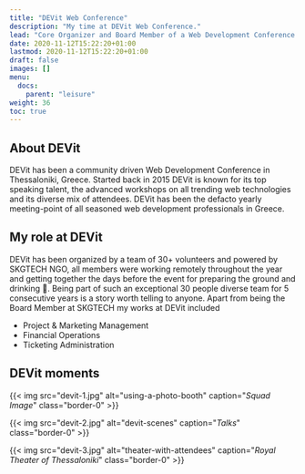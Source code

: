 ```yaml
---
title: "DEVit Web Conference"
description: "My time at DEVit Web Conference."
lead: "Core Organizer and Board Member of a Web Development Conference."
date: 2020-11-12T15:22:20+01:00
lastmod: 2020-11-12T15:22:20+01:00
draft: false
images: []
menu:
  docs:
    parent: "leisure"
weight: 36
toc: true
---
```


## About DEVit

DEVit has been a community driven Web Development Conference in Thessaloniki, Greece. Started back in 2015 DEVit is known for its top speaking talent, the advanced workshops on all trending web technologies and its diverse mix of attendees. DEVit has been the defacto yearly meeting-point of all seasoned web development professionals in Greece.

## My role at DEVit

DEVit has been organized by a team of 30+ volunteers and powered by SKGTECH NGO, all members were working remotely throughout the year and getting together the days before the event for preparing the ground and drinking :beers:. Being part of such an exceptional 30 people diverse team for 5 consecutive years is a story worth telling to anyone. Apart from being the Board Member at SKGTECH my works at DEVit included

* Project & Marketing Management
* Financial Operations
* Ticketing Administration

## DEVit moments

{{< img src="devit-1.jpg" alt="using-a-photo-booth" caption="<em>Squad Image</em>" class="border-0" >}}

{{< img src="devit-2.jpg" alt="devit-scenes" caption="<em>Talks</em>" class="border-0" >}}

{{< img src="devit-3.jpg" alt="theater-with-attendees" caption="<em>Royal Theater of Thessaloniki</em>" class="border-0" >}}
